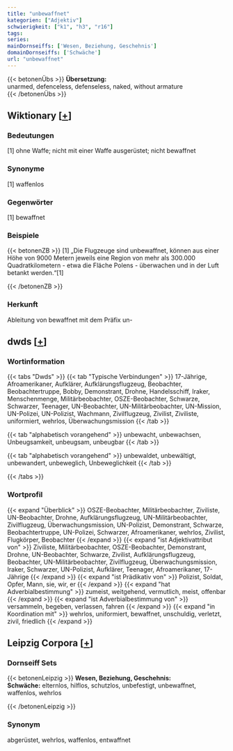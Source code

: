 ```yaml
---
title: "unbewaffnet"
kategorien: ["Adjektiv"]
schwierigkeit: ["k1", "h3", "r16"]
tags:
series:
mainDornseiffs: ['Wesen, Beziehung, Geschehnis']
domainDornseiffs: ['Schwäche']
url: "unbewaffnet"
---
```


{{< betonenÜbs >}}
**Übersetzung:**  
unarmed, defenceless, defenseless, naked, without armature  
{{< /betonenÜbs >}}

## Wiktionary [[+](https://de.wiktionary.org/wiki/unbewaffnet)]

### Bedeutungen
[1] ohne Waffe; nicht mit einer Waffe ausgerüstet; nicht bewaffnet  

### Synonyme
[1] waffenlos  

### Gegenwörter
[1] bewaffnet  

### Beispiele
{{< betonenZB >}}
[1] „Die Flugzeuge sind unbewaffnet, können aus einer Höhe von 9000 Metern jeweils eine Region von mehr als 300.000 Quadratkilometern - etwa die Fläche Polens - überwachen und in der Luft betankt werden.“[1]  

{{< /betonenZB >}}
### Herkunft
Ableitung von bewaffnet mit dem Präfix un-  



## dwds [[+](https://www.dwds.de/wb/unbewaffnet)]

### Wortinformation
{{< tabs "Dwds" >}}
{{< tab "Typische Verbindungen" >}}
17-Jährige, Afroamerikaner, Aufklärer, Aufklärungsflugzeug, Beobachter, Beobachtertruppe, Bobby, Demonstrant, Drohne, Handelsschiff, Iraker, Menschenmenge, Militärbeobachter, OSZE-Beobachter, Schwarze, Schwarzer, Teenager, UN-Beobachter, UN-Militärbeobachter, UN-Mission, UN-Polizei, UN-Polizist, Wachmann, Zivilflugzeug, Zivilist, Ziviliste, uniformiert, wehrlos, Überwachungsmission
{{< /tab >}}

{{< tab "alphabetisch vorangehend" >}}
unbewacht, unbewachsen, Unbeugsamkeit, unbeugsam, unbeugbar
{{< /tab >}}

{{< tab "alphabetisch vorangehend" >}}
unbewaldet, unbewältigt, unbewandert, unbeweglich, Unbeweglichkeit
{{< /tab >}}

{{< /tabs >}}

### Wortprofil
{{< expand "Überblick" >}} OSZE-Beobachter, Militärbeobachter, Ziviliste, UN-Beobachter, Drohne, Aufklärungsflugzeug, UN-Militärbeobachter, Zivilflugzeug, Überwachungsmission, UN-Polizist, Demonstrant, Schwarze, Beobachtertruppe, UN-Polizei, Schwarzer, Afroamerikaner, wehrlos, Zivilist, Flugkörper, Beobachter {{< /expand >}}
{{< expand "ist Adjektivattribut von" >}} Ziviliste, Militärbeobachter, OSZE-Beobachter, Demonstrant, Drohne, UN-Beobachter, Schwarze, Zivilist, Aufklärungsflugzeug, Beobachter, UN-Militärbeobachter, Zivilflugzeug, Überwachungsmission, Iraker, Schwarzer, UN-Polizist, Aufklärer, Teenager, Afroamerikaner, 17-Jährige {{< /expand >}}
{{< expand "ist Prädikativ von" >}} Polizist, Soldat, Opfer, Mann, sie, wir, er {{< /expand >}}
{{< expand "hat Adverbialbestimmung" >}} zumeist, weitgehend, vermutlich, meist, offenbar {{< /expand >}}
{{< expand "ist Adverbialbestimmung von" >}} versammeln, begeben, verlassen, fahren {{< /expand >}}
{{< expand "in Koordination mit" >}} wehrlos, uniformiert, bewaffnet, unschuldig, verletzt, zivil, friedlich {{< /expand >}}

## Leipzig Corpora [[+](https://corpora.uni-leipzig.de/en/res?word=unbewaffnet&corpusId=deu_newscrawl-public_2018)]

### Dornseiff Sets
{{< betonenLeipzig >}}
**Wesen, Beziehung, Geschehnis:**  
**Schwäche:** elternlos, hilflos, schutzlos, unbefestigt, unbewaffnet, waffenlos, wehrlos  

{{< /betonenLeipzig >}}

### Synonym
abgerüstet, wehrlos, waffenlos, entwaffnet

